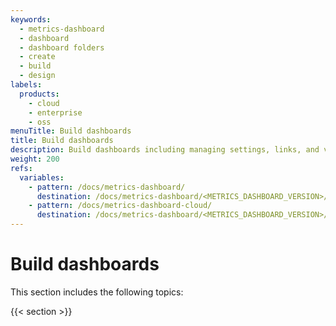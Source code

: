 ```yaml
---
keywords:
  - metrics-dashboard
  - dashboard
  - dashboard folders
  - create
  - build
  - design
labels:
  products:
    - cloud
    - enterprise
    - oss
menuTitle: Build dashboards
title: Build dashboards
description: Build dashboards including managing settings, links, and version history
weight: 200
refs:
  variables:
    - pattern: /docs/metrics-dashboard/
      destination: /docs/metrics-dashboard/<METRICS_DASHBOARD_VERSION>/dashboards/variables/
    - pattern: /docs/metrics-dashboard-cloud/
      destination: /docs/metrics-dashboard/<METRICS_DASHBOARD_VERSION>/dashboards/variables/
---
```


# Build dashboards

This section includes the following topics:

{{< section >}}
